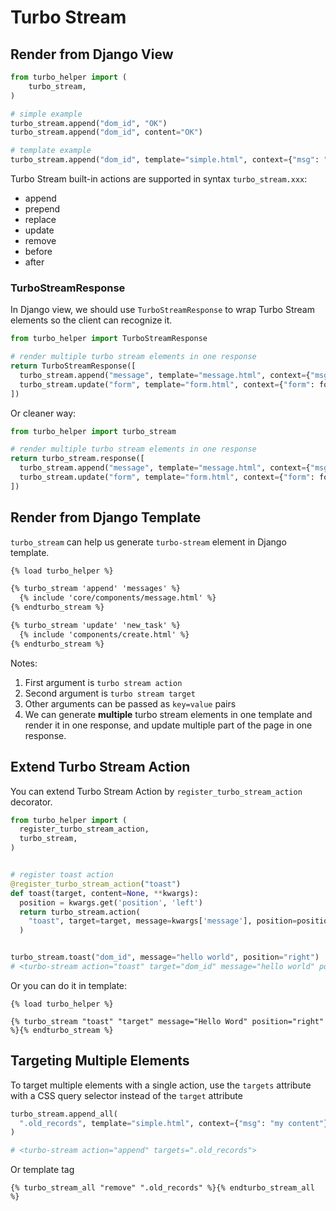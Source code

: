 # Turbo Stream

## Render from Django View

```python
from turbo_helper import (
    turbo_stream,
)

# simple example
turbo_stream.append("dom_id", "OK")
turbo_stream.append("dom_id", content="OK")

# template example
turbo_stream.append("dom_id", template="simple.html", context={"msg": "my content"}, request=request)
```

Turbo Stream built-in actions are supported in syntax `turbo_stream.xxx`:

- append
- prepend
- replace
- update
- remove
- before
- after

### TurboStreamResponse

In Django view, we should use `TurboStreamResponse` to wrap Turbo Stream elements so the client can recognize it.

```python
from turbo_helper import TurboStreamResponse

# render multiple turbo stream elements in one response
return TurboStreamResponse([
  turbo_stream.append("message", template="message.html", context={"msg": "my content"}, request=request),
  turbo_stream.update("form", template="form.html", context={"form": form}, request=request),
])
```

Or cleaner way:

```python
from turbo_helper import turbo_stream

# render multiple turbo stream elements in one response
return turbo_stream.response([
  turbo_stream.append("message", template="message.html", context={"msg": "my content"}, request=request),
  turbo_stream.update("form", template="form.html", context={"form": form}, request=request),
])
```

## Render from Django Template

`turbo_stream` can help us generate `turbo-stream` element in Django template.

```html
{% load turbo_helper %}

{% turbo_stream 'append' 'messages' %}
  {% include 'core/components/message.html' %}
{% endturbo_stream %}

{% turbo_stream 'update' 'new_task' %}
  {% include 'components/create.html' %}
{% endturbo_stream %}
```

Notes:

1. First argument is `turbo stream action`
2. Second argument is `turbo stream target`
3. Other arguments can be passed as `key=value` pairs
4. We can generate **multiple**  turbo stream elements in one template and render it in one response, and update multiple part of the page in one response.

## Extend Turbo Stream Action

You can extend Turbo Stream Action by `register_turbo_stream_action` decorator.

```python
from turbo_helper import (
  register_turbo_stream_action,
  turbo_stream,
)


# register toast action
@register_turbo_stream_action("toast")
def toast(target, content=None, **kwargs):
  position = kwargs.get('position', 'left')
  return turbo_stream.action(
    "toast", target=target, message=kwargs['message'], position=position
  )


turbo_stream.toast("dom_id", message="hello world", position="right")
# <turbo-stream action="toast" target="dom_id" message="hello world" position="right">
```

Or you can do it in template:

```django
{% load turbo_helper %}

{% turbo_stream "toast" "target" message="Hello Word" position="right" %}{% endturbo_stream %}
```

## Targeting Multiple Elements

To target multiple elements with a single action, use the `targets` attribute with a CSS query selector instead of the `target` attribute

```python
turbo_stream.append_all(
  ".old_records", template="simple.html", context={"msg": "my content"}
)

# <turbo-stream action="append" targets=".old_records">
```

Or template tag

```django
{% turbo_stream_all "remove" ".old_records" %}{% endturbo_stream_all %}
```
